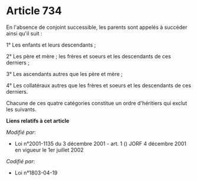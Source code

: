 # Article 734

En l'absence de conjoint successible, les parents sont appelés à succéder ainsi qu'il suit :

1° Les enfants et leurs descendants ;

2° Les père et mère ; les frères et soeurs et les descendants de ces derniers ;

3° Les ascendants autres que les père et mère ;

4° Les collatéraux autres que les frères et soeurs et les descendants de ces derniers.

Chacune de ces quatre catégories constitue un ordre d'héritiers qui exclut les suivants.

**Liens relatifs à cet article**

_Modifié par_:

  - Loi n°2001-1135 du 3 décembre 2001 - art. 1 () JORF 4 décembre 2001 en vigueur le 1er juillet 2002

_Codifié par_:

  - Loi n°1803-04-19
